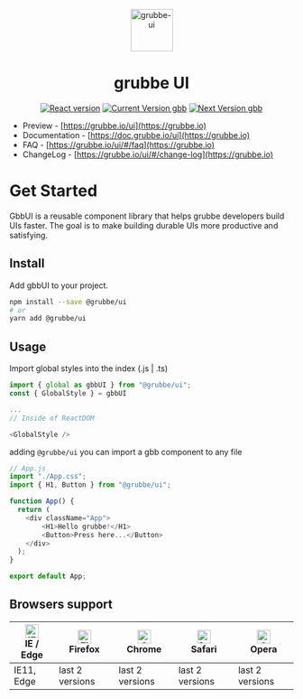 <p align="center">
  <a href="http://github.com/grubbeIO/gbb-ui">
    <img alt="grubbe-ui" height="75" src="https://firebasestorage.googleapis.com/v0/b/grubbeio.appspot.com/o/img%2Fgbbui_icon.svg?alt=media&token=4b94c5f3-bece-428f-9009-2aff60af4f3d">
  </a>
</p>

<h1 align="center">grubbe UI</h1>

<div align="center">

[![React version](https://img.shields.io/badge/React-^17.0.0-blue.svg?style=flat&logo=react)](https://github.com/grubbeIO/ui)
[![Current Version gbb](https://img.shields.io/badge/Current_Version-v0.1.X-success?style=flat&logo=html)](https://grubbe.io/ui)
[![Next Version gbb](https://img.shields.io/badge/Next_Version-v0.2.0-inactive?style=flat&logo=jira)](https://grubbe.io/ui)

</div>

<!-- BASE EJEMPLO: https://antd-admin.zuiidea.com/dashboard -->

- Preview - [https://grubbe.io/ui](https://grubbe.io)
- Documentation - [https://doc.grubbe.io/ui](https://grubbe.io)
- FAQ - [https://grubbe.io/ui/#/faq](https://grubbe.io)
- ChangeLog - [https://grubbe.io/ui/#/change-log](https://grubbe.io)

# Get Started

GbbUI is a reusable component library that helps grubbe developers build UIs faster.
The goal is to make building durable UIs more productive and satisfying.

## Install

Add gbbUI to your project.

```sh
npm install --save @grubbe/ui
# or
yarn add @grubbe/ui
```

## Usage

Import global styles into the index (.js | .ts)

```js
import { global as gbbUI } from "@grubbe/ui";
const { GlobalStyle } = gbbUI

...
// Inside of ReactDOM

<GlobalStyle />
```
adding <code>@grubbe/ui</code> you can import a gbb component to any file
```js
// App.js
import "./App.css";
import { H1, Button } from "@grubbe/ui";

function App() {
  return (
    <div className="App">
        <H1>Hello grubbe!</H1>
        <Button>Press here...</Button>
    </div>
  );
}

export default App;
```

## Browsers support

| [<img src="https://raw.githubusercontent.com/alrra/browser-logos/master/src/edge/edge_48x48.png" alt="IE / Edge" width="24px" height="24px" />](http://godban.github.io/browsers-support-badges/)</br>IE / Edge | [<img src="https://raw.githubusercontent.com/alrra/browser-logos/master/src/firefox/firefox_48x48.png" alt="Firefox" width="24px" height="24px" />](http://godban.github.io/browsers-support-badges/)</br>Firefox | [<img src="https://raw.githubusercontent.com/alrra/browser-logos/master/src/chrome/chrome_48x48.png" alt="Chrome" width="24px" height="24px" />](http://godban.github.io/browsers-support-badges/)</br>Chrome | [<img src="https://raw.githubusercontent.com/alrra/browser-logos/master/src/safari/safari_48x48.png" alt="Safari" width="24px" height="24px" />](http://godban.github.io/browsers-support-badges/)</br>Safari | [<img src="https://raw.githubusercontent.com/alrra/browser-logos/master/src/opera/opera_48x48.png" alt="Opera" width="24px" height="24px" />](http://godban.github.io/browsers-support-badges/)</br>Opera |
| --------- | --------- | --------- | --------- | --------- | 
|IE11, Edge| last 2 versions| last 2 versions| last 2 versions| last 2 versions